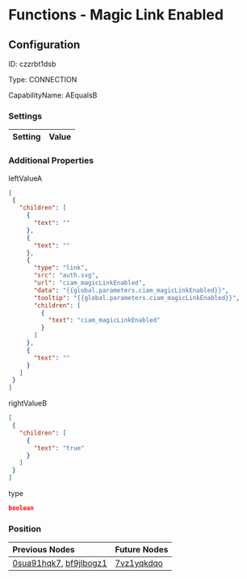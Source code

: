 # Functions - Magic Link Enabled
## Configuration
ID:  czzrbt1dsb

Type: CONNECTION 

CapabilityName: AEqualsB

### Settings
| Setting | Value  |
| :------------------------ | ---------------------------------------- |
 




### Additional Properties
leftValueA
 ```json 
[
  {
    "children": [
      {
        "text": ""
      },
      {
        "text": ""
      },
      {
        "type": "link",
        "src": "auth.svg",
        "url": "ciam_magicLinkEnabled",
        "data": "{{global.parameters.ciam_magicLinkEnabled}}",
        "tooltip": "{{global.parameters.ciam_magicLinkEnabled}}",
        "children": [
          {
            "text": "ciam_magicLinkEnabled"
          }
        ]
      },
      {
        "text": ""
      }
    ]
  }
]
```


rightValueB
 ```json 
[
  {
    "children": [
      {
        "text": "true"
      }
    ]
  }
]
```


type
 ```json 
boolean
```




### Position
| Previous Nodes | Future Nodes |
| :------------- | ------------ |
| [0sua91hqk7](./0sua91hqk7.md), [bf9jlbogz1](./bf9jlbogz1.md) | [7vz1yqkdqo](./7vz1yqkdqo.md) |